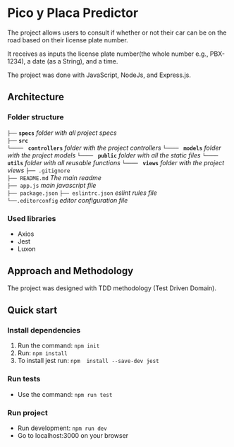 # Pico y Placa Predictor

The project allows users to consult if whether or not their car can be on the road based on their license plate number.

It receives as inputs the license plate number(the whole number e.g., PBX-1234), a date (as a String), and a time.

The project was done with JavaScript, NodeJs, and Express.js.
  
 
## Architecture

### Folder structure
`├──` **`specs`**   _folder with all project specs_   
`├──` **`src`**  
`└──── ` **`controllers`**  _folder with the project controllers_ 
`└──── ` **`models`** _folder with the project models_ 
`└──── ` **`public`** _folder with all the static files_ 
`└──── ` **`utils`** _folder with all reusable functions_ 
`└──── ` **`views`** _folder with the project views_ 
`├── .gitignore`   
`├── README.md` _The main readme_   
`├── app.js` _main javascript file_   
`├── package.json` 
`├── eslintrc.json` _eslint rules file_  
`└──.editorconfig` _editor configuration file_  

### Used libraries
- Axios
- Jest
- Luxon

## Approach and Methodology

The project was designed with TDD methodology (Test Driven Domain).

## Quick start

### Install dependencies

 1. Run the command: `npm init`
 2. Run: `npm install`
 3. To install jest run: `npm  install --save-dev jest`

### Run tests

 - Use the command: `npm run test`

 ### Run project

 - Run development: `npm run dev`
 - Go to localhost:3000 on your browser
